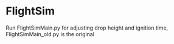 # FlightSim

Run FlightSimMain.py for adjusting drop height and ignition time, FlightSimMain_old.py is the original
